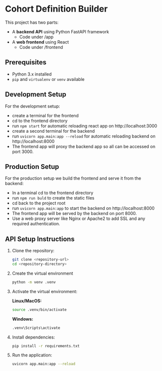 # Cohort Definition Builder

This project has two parts:
- A **backend API** using Python FastAPI framework
  - Code under /app 
- A **web frontend** using React
  - Code under /frontend


## Prerequisites
- Python 3.x installed
- `pip` and `virtualenv` or `venv` available


## Development Setup
For the development setup:
- create a terminal for the frontend
- cd to the frontend directory
- run `npm start` for automatic reloading react app on http://localhost:3000
- create a second terminal for the backend
- run `uvicorn app.main:app --reload` for automatic reloading backend on http://localhost:8000
- The frontend app will proxy the backend app so all can be accessed on port 3000.

## Production Setup
For the production setup we build the frontend and serve it from the backend:
- In a terminal cd to the frontend directory
- run `npm run buld` to create the static files
- cd back to the project root
- run `uvicorn app.main:app` to start the backend on http://localhost:8000
- The frontend app will be served by the backend on port 8000.
- Use a web proxy server like Nginx or Apache2 to add SSL and any required authentication. 

## API Setup Instructions

1. Clone the repository:
   ```bash
   git clone <repository-url>
   cd <repository-directory>
   ```

2. Create the virtual environment
    ```bash
    python -m venv .venv
    ```

3. Activate the virtual environment:

    **__Linux/MacOS:__**
    ```bash
    source .venv/bin/activate
    ```
    **Windows:**
    ```bash
    .venv\Scripts\activate
    ```

4. Install dependencies:
    ```bash
    pip install -r requirements.txt
   ```

5. Run the application:
    ```bash
    uvicorn app.main:app --reload
    ```
